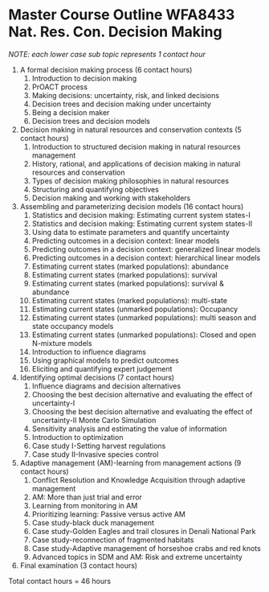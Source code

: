 



# Master Course Outline WFA8433 Nat. Res. Con. Decision Making

_NOTE: each lower case sub topic represents 1 contact hour_

1. A formal decision making process (6 contact hours) 
    1. Introduction to decision making 
    2.  PrOACT process 
    3. Making decisions: uncertainty, risk, and linked decisions
    4. Decision trees and decision making under uncertainty
    5. Being a decision maker
    6.  Decision trees and decision models
2. Decision making in natural resources and conservation contexts (5 contact hours)
    1. Introduction to structured decision making in natural resources management
    2. History, rational, and applications of decision making in natural resources and conservation
    3. Types of decision making philosophies in natural resources
    4. Structuring and quantifying objectives
    5. Decision making and working with stakeholders
3. Assembling and parameterizing decision models (16 contact hours)
    1. Statistics and decision making:  Estimating current system states-I
    2. Statistics and decision making:  Estimating current system states-II
    3. Using data to estimate parameters and quantify uncertainty
    4. Predicting outcomes in a decision context: linear models
    5. Predicting outcomes in a decision context: generalized linear models
    6. Predicting outcomes in a decision context: hierarchical linear models
    7. Estimating current states (marked populations): abundance
    8. Estimating current states (marked populations): survival
    9. Estimating current states (marked populations): survival & abundance
    10. Estimating current states (marked populations): multi-state
    11. Estimating current states (unmarked populations): Occupancy
    12. Estimating current states (unmarked populations): multi season and state occupancy models
    13. Estimating current states (unmarked populations): Closed and open N-mixture models 
    14. Introduction to influence diagrams
    15. Using graphical models to predict outcomes 
    16. Eliciting and quantifying expert judgement
4. Identifying optimal decisions (7 contact hours)
    1. Influence diagrams and decision alternatives
    2. Choosing the best decision alternative and evaluating the effect of uncertainty-I
    3. Choosing the best decision alternative and evaluating the effect of uncertainty-II Monte Carlo Simulation
    4. Sensitivity analysis and estimating the value of information
    5. Introduction to optimization
    6. Case study I-Setting harvest regulations
    7. Case study II-Invasive species control
1. Adaptive management (AM)-learning from management actions (9 contact hours)
    1. Conflict Resolution and Knowledge Acquisition through adaptive management 
    2. AM:  More than just trial and error
    3. Learning from monitoring in AM
    4. Prioritizing learning: Passive versus active AM
    5. Case study-black duck management
    6. Case study-Golden Eagles and trail closures in Denali National Park
    7.  Case study-reconnection of fragmented habitats
    8. Case study-Adaptive management of horseshoe crabs and red knots
    9. Advanced topics in SDM and AM: Risk and extreme uncertainty
1. Final examination (3 contact hours)

Total contact hours = 46 hours
